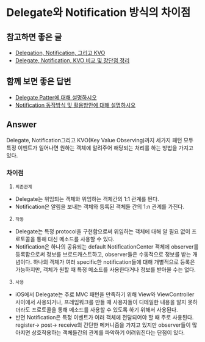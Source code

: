 # Delegate와 Notification 방식의 차이점

## 참고하면 좋은 글
* [Delegation, Notification, 그리고 KVO](https://medium.com/@Alpaca_iOSStudy/delegation-notification-그리고-kvo-82de909bd29)
* [Delegate, Notification, KVO 비교 및 장단점 정리](https://you9010.tistory.com/275)

## 함께 보면 좋은 답변
* [Delegate Patter에 대해 설명하시오](./DelegatePattern.md)
* [Notification 동작방식 및 활용방안에 대해 설명하시오](../iOS/NotificationCenter.md)
## Answer

Delegate, Notification그리고 KVO(Key Value Observing)까지 세가지 패턴 모두 특정 이벤트가 일어나면 원하는 객체에 알려주어 해당되는 처리를 하는 방법을 가지고 있다.

### 차이점

1. `의존관계  `
* Delegate는 위임되는 객체와 위임하는 객체간의 1:1 관계를 띈다. 
* Notification은 알림을 보내는 객체와 등록된 객체들 간의 1:n 관계를 가진다.


2. `작동`
* Delegate는 특정 protocol을 구현함으로써 위임하는 객체에 대해 알 필요 없이 프로토콜을 통해 대신 메소드를 사용할 수 있다.
* Notification은 하나의 공유되는 default NotificationCenter 객체에 observer를 등록함으로써 정보를 브로드캐스트하고, observer들은 수동적으로 정보를 받는 개념이다. 하나의 객체가 여러 specific한 notification들에 대해 개별적으로 등록은 가능하지만, 객체가 원할 때 특정 메소드를 사용한다거나 정보를 받아올 수는 없다.


3. `사용`
* iOS에서 Delegate는 주로 MVC 패턴을 만족하기 위해 View와 ViewController 사이에서 사용되거나, 프레임워크를 만들 때 사용자들이 디테일한 내용을 알지 못하더라도 프로토콜을 통해 메소드를 사용할 수 있도록 하기 위해서 사용된다.
* 반면 Notification은 특정 이벤트가 여러 객체에 전달되어야 할 때 주로 사용된다. register-> post-> receive의 간단한 메커니즘을 가지고 있지만 observer들이 많아지면 상호작용하는 객체들간의 관계를 파악하기 어려워진다는 단점이 있다.